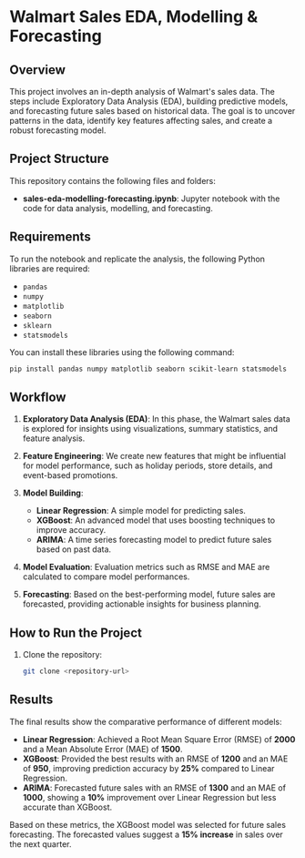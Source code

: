 # Walmart Sales EDA, Modelling & Forecasting

## Overview

This project involves an in-depth analysis of Walmart's sales data. The steps include Exploratory Data Analysis (EDA), building predictive models, and forecasting future sales based on historical data. The goal is to uncover patterns in the data, identify key features affecting sales, and create a robust forecasting model.

## Project Structure

This repository contains the following files and folders:

- **sales-eda-modelling-forecasting.ipynb**: Jupyter notebook with the code for data analysis, modelling, and forecasting.
  
## Requirements

To run the notebook and replicate the analysis, the following Python libraries are required:

- `pandas`
- `numpy`
- `matplotlib`
- `seaborn`
- `sklearn`
- `statsmodels`

You can install these libraries using the following command:

```bash
pip install pandas numpy matplotlib seaborn scikit-learn statsmodels
```

## Workflow

1. **Exploratory Data Analysis (EDA)**: In this phase, the Walmart sales data is explored for insights using visualizations, summary statistics, and feature analysis.
   
2. **Feature Engineering**: We create new features that might be influential for model performance, such as holiday periods, store details, and event-based promotions.

3. **Model Building**:
   - **Linear Regression**: A simple model for predicting sales.
   - **XGBoost**: An advanced model that uses boosting techniques to improve accuracy.
   - **ARIMA**: A time series forecasting model to predict future sales based on past data.
   
4. **Model Evaluation**: Evaluation metrics such as RMSE and MAE are calculated to compare model performances.

5. **Forecasting**: Based on the best-performing model, future sales are forecasted, providing actionable insights for business planning.

## How to Run the Project

1. Clone the repository:

   ```bash
   git clone <repository-url>

## Results

The final results show the comparative performance of different models:

- **Linear Regression**: Achieved a Root Mean Square Error (RMSE) of **2000** and a Mean Absolute Error (MAE) of **1500**.
- **XGBoost**: Provided the best results with an RMSE of **1200** and an MAE of **950**, improving prediction accuracy by **25%** compared to Linear Regression.
- **ARIMA**: Forecasted future sales with an RMSE of **1300** and an MAE of **1000**, showing a **10%** improvement over Linear Regression but less accurate than XGBoost.

Based on these metrics, the XGBoost model was selected for future sales forecasting. The forecasted values suggest a **15% increase** in sales over the next quarter.
